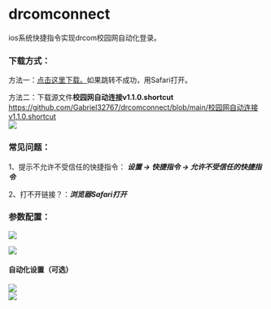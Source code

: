 # drcomconnect
ios系统快捷指令实现drcom校园网自动化登录。  
### 下载方式：  
方法一：[点击这里下载。](https://www.icloud.com/shortcuts/e3b3505d7b03419d88653f195b2c36df)如果跳转不成功，用Safari打开。  

方法二：下载源文件**校园网自动连接v1.1.0.shortcut**  
https://github.com/Gabriel32767/drcomconnect/blob/main/校园网自动连接v1.1.0.shortcut  
![](https://github.com/Gabriel32767/drcomconnect/blob/main/pictures/IMG_2461.jpg) 

### 常见问题：  
1、提示不允许不受信任的快捷指令：
 ***设置 -> 快捷指令 -> 允许不受信任的快捷指令***  

2、打不开链接？：***浏览器Safari打开***
### 参数配置：
![](https://github.com/Gabriel32767/drcomconnect/blob/main/pictures/IMG_0011.jpg)

![](https://github.com/Gabriel32767/drcomconnect/blob/main/pictures/IMG_0012.jpg) 

#### 自动化设置（可选）
![](https://github.com/Gabriel32767/drcomconnect/blob/main/pictures/IMG_28.JPEG)  
![](https://github.com/Gabriel32767/drcomconnect/blob/main/pictures/IMG_32.JPEG)
